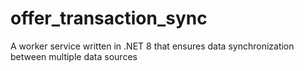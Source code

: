 # offer_transaction_sync
A worker service written in .NET 8 that ensures data synchronization between multiple data sources
